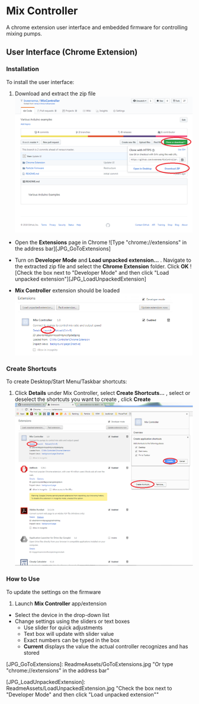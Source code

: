 # Mix Controller
A chrome extension user interface and embedded firmware for controlling mixing pumps.

## User Interface (Chrome Extension)
### Installation
To install the user interface:
1. Download and extract the zip file
![Img of where to go to download ZIP][JPG_downloadZIP]

* Open the **Extensions** page in Chrome
![Type "chrome://extensions" in the address bar][JPG_GoToExtensions]

* Turn on **Developer Mode** and **Load unpacked extension...** . Navigate to the extracted zip file and select the **Chrome Extension** folder.  Click **OK**
![Check the box next to "Developer Mode" and then click "Load unpacked extension"][JPG_LoadUnpackedExtension]

* **Mix Controller** extension should be loaded
![Mix Controller is at top of extension list][JPG_MixControllerExtension]

### Create Shortcuts
To create Desktop/Start Menu/Taskbar shortcuts:
1. Click **Details** under Mix Controller, select **Create Shortcuts...** , select or deselect the shortcuts you want to create , click **Create**
![How to create shortcuts][JPG_CreateShortcuts]

### How to Use
To update the settings on the firmware

1. Launch **Mix Controller** app/extension
* Select the device in the drop-down list
* Change settings using the sliders or text boxes
  * Use slider for quick adjustments
  * Text box will update with slider value
  * Exact numbers can be typed in the box
  * **Current** displays the value the actual controller recognizes and has stored






[JPG_downloadZIP]: ReadmeAssets/DownloadZip.jpg "How to download ZIP"

[JPG_GoToExtensions]: ReadmeAssets/GoToExtensions.jpg "Or type "chrome://extensions" in the address bar"

[JPG_LoadUnpackedExtension]: ReadmeAssets/LoadUnpackedExtension.jpg "Check the box next to "Developer Mode" and then click "Load unpacked extension""

[JPG_MixControllerExtension]: ReadmeAssets/MixControllerExtension.jpg "Mix Controller Extension"

[JPG_CreateShortcuts]: ReadmeAssets/CreateShortcuts.jpg "How to create shortcuts"
